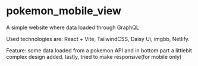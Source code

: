 # pokemon_mobile_view
A simple website where data loaded through GraphQL

Used technologies are: 
React + Vite, TailwindCSS, Daisy Ui, imgbb, Netlify.

Feature: some data loaded from a pokemon API and in bottom part a littlebit complex design added. lastly, tried to make responsive(for mobile only) 
